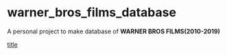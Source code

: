 # warner_bros_films_database

A personal project to make database of **WARNER BROS FILMS(2010-2019)**

[title](files/warner_bros.jpg)
